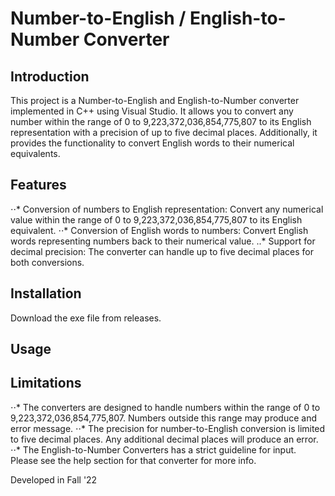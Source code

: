 # Number-to-English / English-to-Number Converter

## Introduction
This project is a Number-to-English and English-to-Number converter implemented in C++ using Visual Studio. It allows you to convert any number within the range of 0 to 9,223,372,036,854,775,807 to its English representation with a precision of up to five decimal places. Additionally, it provides the functionality to convert English words to their numerical equivalents.

## Features
⋅⋅* Conversion of numbers to English representation: Convert any numerical value within the range of 0 to 9,223,372,036,854,775,807 to its English equivalent.
⋅⋅* Conversion of English words to numbers: Convert English words representing numbers back to their numerical value.
..* Support for decimal precision: The converter can handle up to five decimal places for both conversions.

## Installation
Download the exe file from releases.

## Usage

## Limitations
⋅⋅* The converters are designed to handle numbers within the range of 0 to 9,223,372,036,854,775,807. Numbers outside this range may produce and error message.
⋅⋅* The precision for number-to-English conversion is limited to five decimal places. Any additional decimal places will produce an error.
⋅⋅* The English-to-Number Converters has a strict guideline for input. Please see the help section for that converter for more info.


Developed in Fall '22
